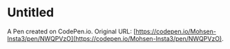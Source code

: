 # Untitled

A Pen created on CodePen.io. Original URL: [https://codepen.io/Mohsen-Insta3/pen/NWQPVzO](https://codepen.io/Mohsen-Insta3/pen/NWQPVzO).

